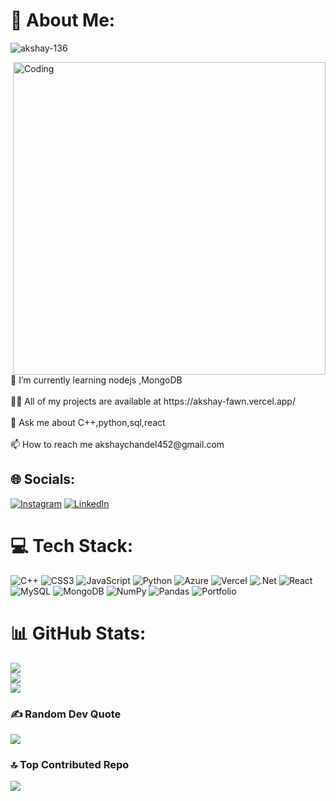 # 💫 About Me:
<p align="left"> <img src="https://komarev.com/ghpvc/?username=akshay-136&label=Profile%20views&color=0e75b6&style=flat" alt="akshay-136" /> </p>
<img align="right" alt="Coding" width="500" src="https://media1.giphy.com/media/qgQUggAC3Pfv687qPC/giphy.gif?cid=ecf05e4799u0c9usk8pl8006hw38mrg4o97508d3866vqpbh&ep=v1_gifs_search&rid=giphy.gif&ct=g">
🌱 I’m currently learning nodejs ,MongoDB<br><br>👨‍💻 All of my projects are available at https://akshay-fawn.vercel.app/<br><br>💬 Ask me about C++,python,sql,react<br><br>📫 How to reach me akshaychandel452@gmail.com


## 🌐 Socials:
[![Instagram](https://img.shields.io/badge/Instagram-%23E4405F.svg?logo=Instagram&logoColor=white)](https://instagram.com/akshay._.001) [![LinkedIn](https://img.shields.io/badge/LinkedIn-%230077B5.svg?logo=linkedin&logoColor=white)](https://linkedin.com/in/akshay-chandel-318832265) 

# 💻 Tech Stack:
![C++](https://img.shields.io/badge/c++-%2300599C.svg?style=plastic&logo=c%2B%2B&logoColor=white) ![CSS3](https://img.shields.io/badge/css3-%231572B6.svg?style=plastic&logo=css3&logoColor=white) ![JavaScript](https://img.shields.io/badge/javascript-%23323330.svg?style=plastic&logo=javascript&logoColor=%23F7DF1E) ![Python](https://img.shields.io/badge/python-3670A0?style=plastic&logo=python&logoColor=ffdd54) ![Azure](https://img.shields.io/badge/azure-%230072C6.svg?style=plastic&logo=azure-devops&logoColor=white) ![Vercel](https://img.shields.io/badge/vercel-%23000000.svg?style=plastic&logo=vercel&logoColor=white) ![.Net](https://img.shields.io/badge/.NET-5C2D91?style=plastic&logo=.net&logoColor=white) ![React](https://img.shields.io/badge/react-%2320232a.svg?style=plastic&logo=react&logoColor=%2361DAFB) ![MySQL](https://img.shields.io/badge/mysql-%2300f.svg?style=plastic&logo=mysql&logoColor=white) ![MongoDB](https://img.shields.io/badge/MongoDB-%234ea94b.svg?style=plastic&logo=mongodb&logoColor=white) ![NumPy](https://img.shields.io/badge/numpy-%23013243.svg?style=plastic&logo=numpy&logoColor=white) ![Pandas](https://img.shields.io/badge/pandas-%23150458.svg?style=plastic&logo=pandas&logoColor=white) ![Portfolio](https://img.shields.io/badge/Portfolio-%23000000.svg?style=plastic&logo=firefox&logoColor=#FF7139)
# 📊 GitHub Stats:
![](https://github-readme-stats.vercel.app/api?username=Akshay-136&theme=merko&hide_border=false&include_all_commits=false&count_private=true)<br/>
![](https://github-readme-streak-stats.herokuapp.com/?user=Akshay-136&theme=merko&hide_border=false)<br/>
![](https://github-readme-stats.vercel.app/api/top-langs/?username=Akshay-136&theme=merko&hide_border=false&include_all_commits=false&count_private=true&layout=compact)

### ✍️ Random Dev Quote
![](https://quotes-github-readme.vercel.app/api?type=horizontal&theme=merko)

### 🔝 Top Contributed Repo
![](https://github-contributor-stats.vercel.app/api?username=Akshay-136&limit=5&theme=dark&combine_all_yearly_contributions=true)

<!-- Proudly created with GPRM ( https://gprm.itsvg.in ) -->
